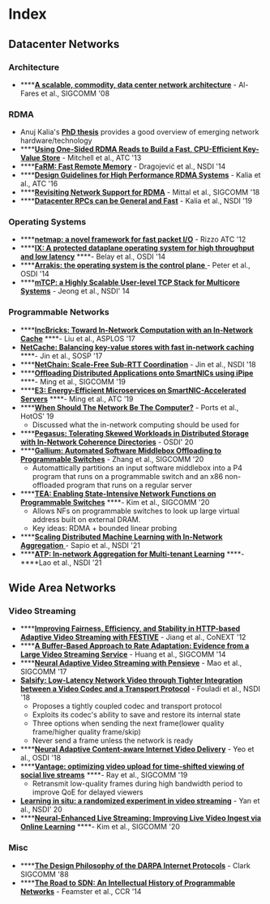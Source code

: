 # Index

## Datacenter Networks

### Architecture

* \*\*\*\*[**A scalable, commodity, data center network architecture**](http://cseweb.ucsd.edu/~vahdat/papers/sigcomm08.pdf) - Al-Fares et al., SIGCOMM '08

### RDMA

* Anuj Kalia's [**PhD thesis**](http://reports-archive.adm.cs.cmu.edu/anon/2019/CMU-CS-19-126.pdf) provides a good overview of emerging network hardware/technology
* \*\*\*\*[**Using One-Sided RDMA Reads to Build a Fast, CPU-Efficient Key-Value Store**](https://www.usenix.org/system/files/conference/atc13/atc13-mitchell.pdf) - Mitchell et al., ATC '13
* \*\*\*\*[**FaRM: Fast Remote Memory**](https://www.usenix.org/conference/nsdi14/technical-sessions/dragojevi%C4%87) - Dragojević et al., NSDI '14
* \*\*\*\*[**Design Guidelines for High Performance RDMA Systems**](https://www.usenix.org/system/files/conference/atc16/atc16_paper-kalia.pdf) - Kalia et al., ATC '16
* \*\*\*\*[**Revisiting Network Support for RDMA**](https://people.eecs.berkeley.edu/~radhika/irn.pdf) - Mittal et al., SIGCOMM '18
* \*\*\*\*[**Datacenter RPCs can be General and Fast**](https://www.usenix.org/conference/nsdi19/presentation/kalia) - Kalia et al., NSDI '19

### Operating Systems

* \*\*\*\*[**netmap: a novel framework for fast packet I/O**](https://www.usenix.org/system/files/conference/atc12/atc12-final186.pdf) - Rizzo ATC '12
* \*\*\*\*[**IX: A protected dataplane operating system for high throughput and low latency**](https://blog.acolyer.org/2016/06/15/ix-a-protected-dataplane-operating-system-for-high-throughput-and-low-latency/) ****- Belay et al., OSDI '14
* \*\*\*\*[**Arrakis: the operating system is the control plane** ](https://blog.acolyer.org/2016/06/14/arrakis-the-operating-system-is-the-control-plane/)- Peter et al., OSDI '14
* \*\*\*\*[**mTCP: a Highly Scalable User-level TCP Stack for Multicore Systems**](https://www.usenix.org/system/files/conference/nsdi14/nsdi14-paper-jeong.pdf) - Jeong et al., NSDI' 14

### Programmable Networks

* \*\*\*\*[**IncBricks: Toward In-Network Computation with an In-Network Cache**](https://mgliu.sites.cs.wisc.edu/papers/IncBricks-asplos17.pdf) ****- Liu et al., ASPLOS '17
* [**NetCache: Balancing key-value stores with fast in-network caching**](https://dl.acm.org/doi/pdf/10.1145/3132747.3132764) ****- Jin et al., SOSP '17
* \*\*\*\*[**NetChain: Scale-Free Sub-RTT Coordination**](https://www.usenix.org/system/files/conference/nsdi18/nsdi18-jin.pdf) - Jin et al., NSDI '18
* \*\*\*\*[**Offloading Distributed Applications onto SmartNICs using iPipe**](https://homes.cs.washington.edu/~arvind/papers/ipipe.pdf) ****- Ming et al., SIGCOMM '19
* \*\*\*\*[**E3: Energy-Efficient Microservices on SmartNIC-Accelerated Servers**](https://www.usenix.org/conference/atc19/presentation/liu-ming) ****- Ming et al., ATC '19
* \*\*\*\*[**When Should The Network Be The Computer?**](https://drkp.net/papers/innetwork-hotos19.pdf) - Ports et al., HotOS' 19
  * Discussed what the in-network computing should be used for
* \*\*\*\*[**Pegasus: Tolerating Skewed Workloads in Distributed Storage with In-Network Coherence Directories**](https://www.usenix.org/system/files/osdi20-li_jialin.pdf) - OSDI' 20
* \*\*\*\*[**Gallium: Automated Software Middlebox Offloading to Programmable Switches**](https://homes.cs.washington.edu/~arvind/papers/gallium.pdf) - Zhang et al., SIGCOMM '20
  * Automattically partitions an input software middlebox into a P4 program that runs on a programmable switch and an x86 non-offloaded program that runs on a regular server
* \*\*\*\*[**TEA: Enabling State-Intensive Network Functions on Programmable Switches**](https://dl.acm.org/doi/10.1145/3387514.3405855) ****- Kim et al., SIGCOMM '20
  * Allows NFs on programmable switches to look up large virtual address built on external DRAM. 
  * Key ideas: RDMA + bounded linear probing 
* \*\*\*\*[**Scaling Distributed Machine Learning with In-Network Aggregation** ](https://homes.cs.washington.edu/~arvind/papers/switch-ml.pdf)- Sapio et al., NSDI '21
* \*\*\*\*[**ATP: In-network Aggregation for Multi-tenant Learning**](https://www.usenix.org/conference/nsdi21/presentation/lao) ****- ****Lao et al., NSDI '21

## Wide Area Networks

### Video Streaming

* \*\*\*\*[**Improving Fairness, Efficiency, and Stability in HTTP-based Adaptive Video Streaming with FESTIVE**](http://conferences.sigcomm.org/co-next/2012/eproceedings/conext/p97.pdf) - Jiang et al., CoNEXT '12
* \*\*\*\*[**A Buffer-Based Approach to Rate Adaptation: Evidence from a Large Video Streaming Service**](http://yuba.stanford.edu/~nickm/papers/sigcomm2014-video.pdf) - Huang et al., SIGCOMM '14
* \*\*\*\*[**Neural Adaptive Video Streaming with Pensieve**](https://people.csail.mit.edu/hongzi/content/publications/Pensieve-Sigcomm17.pdf) - Mao et al., SIGCOMM '17
* [**Salsify: Low-Latency Network Video through Tighter Integration between a Video Codec and a Transport Protocol**](https://cs.stanford.edu/~keithw/salsify-paper.pdf) - Fouladi et al., NSDI '18
  * Proposes a tightly coupled codec and transport protocol
  * Exploits its codec's ability to save and restore its internal state
  * Three options when sending the next frame\(lower quality frame/higher quality frame/skip\)
  * Never send a frame unless the network is ready
* \*\*\*\*[**Neural Adaptive Content-aware Internet Video Delivery**](https://www.usenix.org/system/files/osdi18-yeo.pdf) - Yeo et al., OSDI '18 
* \*\*\*\*[**Vantage: optimizing video upload for time-shifted viewing of social live streams**](https://dl.acm.org/doi/10.1145/3341302.3342064) ****- Ray et al., SIGCOMM '19
  * Retransmit low-quality frames during high bandwidth period to improve QoE for delayed viewers
* [**Learning in situ: a randomized experiment in video streaming**](https://www.usenix.org/conference/nsdi20/presentation/yan) - Yan et al., NSDI' 20 
* \*\*\*\*[**Neural-Enhanced Live Streaming: Improving Live Video Ingest via Online Learning**](https://dl.acm.org/doi/abs/10.1145/3387514.3405856) ****- Kim et al., SIGCOMM '20

### Misc

* \*\*\*\*[**The Design Philosophy of the DARPA Internet Protocols**](http://web.stanford.edu/class/cs244/papers/DesignPhilosophyDARPA.pdf) - Clark SIGCOMM '88
* \*\*\*\*[**The Road to SDN: An Intellectual History of Programmable Networks**](https://www.cs.princeton.edu/~jrex/papers/queue14.pdf) - Feamster et al., CCR '14



